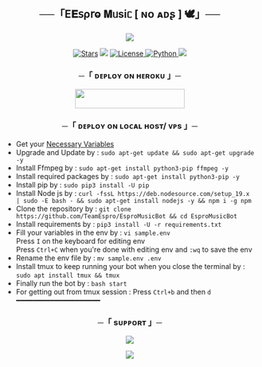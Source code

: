 
<h2 align="center">
    ──「E𝐄𝗌ρ𝗋ⱺ 𝐌ᥙsiᥴ [ ɴᴏ ᴀᴅʂ ] 🕊」──
</h2>

<p align="center">
  <img src="https://telegra.ph/file/172fecd14841a2b780448.jpg">
</p>

<p align="center">
<a href="https://github.com/TeamEspro/EsproMusicBot/stargazers"><img src="https://img.shields.io/github/stars/TeamEspro/EsproMusicBot?color=black&logo=github&logoColor=black&style=for-the-badge" alt="Stars" /></a>
<a href="https://github.com/TeamEspro/EsproMusicBot/network/members"> <img src="https://img.shields.io/github/forks/TeamEspro/EsproMusicBot?color=black&logo=github&logoColor=black&style=for-the-badge" /></a>
<a href="https://github.com/TeamEspro/EsproMusicBot/blob/ritik/LICENSE"> <img src="https://img.shields.io/badge/License-MIT-blueviolet?style=for-the-badge" alt="License" /> </a>
<a href="https://www.python.org/"> <img src="https://img.shields.io/badge/Written%20in-Python-orange?style=for-the-badge&logo=python" alt="Python" /> </a>
<a href="https://github.com/TeamEspro/EsproMusicBot/commits/EsproMusicBot"> <img src="https://img.shields.io/github/last-commit/TeamEspro/EsproMusicBot?color=blue&logo=github&logoColor=green&style=for-the-badge" /></a>
</p>



<h3 align="center">
    ─「 ᴅᴇᴩʟᴏʏ ᴏɴ ʜᴇʀᴏᴋᴜ 」─
</h3>

<p align="center"><a href="https://dashboard.heroku.com/new?template=https://github.com/Dx-Hacker/RepoChange"> <img src="https://img.shields.io/badge/Deploy%20On%20Heroku-black?style=for-the-badge&logo=heroku" width="220" height="38.45"/></a></p>

<h3 align="center">
    ─「 ᴅᴇᴩʟᴏʏ ᴏɴ ʟᴏᴄᴀʟ ʜᴏsᴛ/ ᴠᴘs 」─
</h3>

- Get your [Necessary Variables](https://github.com/TeamEspro/EsproMusicBot/blob/ritik/sample.env)
- Upgrade and Update by :
`sudo apt-get update && sudo apt-get upgrade -y`
- Install Ffmpeg by :
`sudo apt-get install python3-pip ffmpeg -y`
- Install required packages by :
`sudo apt-get install python3-pip -y`
- Install pip by :
`sudo pip3 install -U pip`
- Install Node js by :
`curl -fssL https://deb.nodesource.com/setup_19.x | sudo -E bash - && sudo apt-get install nodejs -y && npm i -g npm`
- Clone the repository by :
`git clone https://github.com/TeamEspro/EsproMusicBot && cd EsproMusicBot`
- Install requirements by :
`pip3 install -U -r requirements.txt`
- Fill your variables in the env by :
`vi sample.env`<br>
Press `I` on the keyboard for editing env<br>
Press `Ctrl+C` when you're done with editing env and `:wq` to save the env<br>
- Rename the env file by :
`mv sample.env .env`
- Install tmux to keep running your bot when you close the terminal by :
`sudo apt install tmux && tmux`
- Finally run the bot by :
`bash start`
- For getting out from tmux session : Press `Ctrl+b` and then `d`<br>
━━━━━━━━━━━━━━━━━━━━

<h3 align="center">
    ─「 sᴜᴩᴩᴏʀᴛ 」─
</h3>

<p align="center">
<a href="https://telegram.me/EsproSupport"><img src="https://img.shields.io/badge/-Support%20Group-blue.svg?style=for-the-badge&logo=Telegram"></a>
</p>

<p align="center">
<a href="https://telegram.me/EsproUpdate"><img src="https://img.shields.io/badge/-Support%20Channel-blue.svg?style=for-the-badge&logo=Telegram"></a>
</p>


